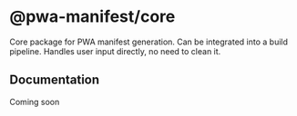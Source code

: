 # @pwa-manifest/core
Core package for PWA manifest generation. Can be integrated into a build pipeline. Handles user input directly, no need to clean it.

## Documentation
Coming soon